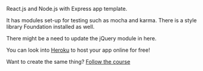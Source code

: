 React.js and Node.js with Express app template. 

It has modules set-up for testing such as mocha and karma. 
There is a style library Foundation installed as well. 

There might be a need to update the jQuery module in here. 

You can look into <a href="heroku.com">Heroku</a> to host your app online for free!

Want to create the same thing? <a href="https://www.udemy.com/the-complete-react-web-app-developer-course/learn/v4/content">Follow the course</a>
